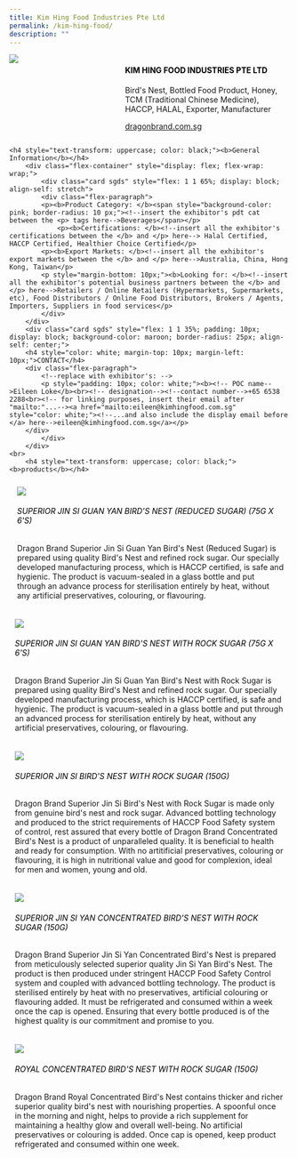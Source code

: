 ```yaml
---
title: Kim Hing Food Industries Pte Ltd
permalink: /kim-hing-food/
description: ""
---
```

<div class="flex-paragraph">
		<!--hi there! this is a comment and will provide you with instructional guides-->
		<!--insert booth number here!-->
		<p style="text-transform: uppercase"></p></div>
			<div class="flex-container" style="display: flex; flex-wrap: wrap;">
				<!--insert DOWNLOAD link of company logo between the " marks!-->
			<div class="card sgds" style="flex: 1 1 40%; display: block;"><img src="https://drive.google.com/uc?id=1xz3NM-BHdkBLOP4n9rzn-15xzdMPJGfx&amp;export=download"></div>
	<div class="card-sgds" style="flex: 1 1 58%; display: block; margin-left: 3px">
		<h4 style="text-transform: uppercase; color: black;"><!--insert the exhibitor's name between the <b> tags here--><b>Kim Hing Food Industries Pte Ltd</b></h4><!--insert the exhibitor's description between the <p> tags here-->
		<p>Bird's Nest, Bottled Food Product, Honey, TCM (Traditional Chinese Medicine), HACCP, HALAL, Exporter, Manufacturer</p>
		<!--insert the exhibitor's website link, making sure there is "https:// www." present please. make sure the entire https link goes in between the " marks--><p><a href="https://dragonbrand.com.sg/" target="_blank"><!--insert the www website link here (no need for https)-->dragonbrand.com.sg</a></p>
	</div>
</div>



	<h4 style="text-transform: uppercase; color: black;"><b>General Information</b></h4>
		<div class="flex-container" style="display: flex; flex-wrap: wrap;">
			<div class="card sgds" style="flex: 1 1 65%; display: block; align-self: stretch">
			<div class="flex-paragraph">
			<p><b>Product Category: </b><span style="background-color: pink; border-radius: 10 px;"><!--insert the exhibitor's pdt cat between the <p> tags here-->Beverages</span></p> 
				<p><b>Certifications: </b><!--insert all the exhibitor's certifications between the </b> and </p> here--> Halal Certified, HACCP Certified, Healthier Choice Certified</p>
			<p><b>Export Markets: </b><!--insert all the exhibitor's export markets between the </b> and </p> here-->Australia, China, Hong Kong, Taiwan</p>
			<p style="margin-bottom: 10px;"><b>Looking for: </b><!--insert all the exhibitor's potential business partners between the </b> and </p> here-->Retailers / Online Retailers (Hypermarkets, Supermarkets, etc), Food Distributors / Online Food Distributors, Brokers / Agents, Importers, Suppliers in food services</p>
			</div>
		</div>
		<div class="card sgds" style="flex: 1 1 35%; padding: 10px; display: block; background-color: maroon; border-radius: 25px; align-self: center;">
		<h4 style="color: white; margin-top: 10px; margin-left: 10px;">CONTACT</h4>
		<div class="flex-paragraph">
			<!--replace with exhibitor's: -->
			<p style="padding: 10px; color: white;"><b><!-- POC name-->Eileen Loke</b><br><!-- designation--><!--contact number-->+65 6538 2288<br><!-- for linking purposes, insert their email after "mailto:"...--><a href="mailto:eileen@kimhingfood.com.sg" style="color: white;"><!--...and also include the display email before </a> here-->eileen@kimhingfood.com.sg</a></p>
		</div>
			</div>
		</div>
	<br>
		<h4 style="text-transform: uppercase; color: black;"><b>products</b></h4>
<div style="display: flex; flex-wrap: wrap;">
&nbsp; <div class="card sgds" style="flex: 1 1 47%; margin: 10px; display: block;"><!--insert the exhibitor's DOWNLOAD image for product between the " marks here-->
	<div class="flex-image" style="display: block;"><img src="https://drive.google.com/uc?id=1RN4GeCloY6n1zKxksPpTzH8cmY0GpYos&amp;export=download"></div>
	<div class="flex-paragraph">
		<h6 style="text-transform: uppercase; color: black;"><!--insert product name before </h6> and product description after <p>-->Superior Jin Si Guan Yan Bird's Nest (Reduced Sugar) (75g X 6's)</h6>
		<p>Dragon Brand Superior Jin Si Guan Yan Bird's Nest (Reduced Sugar) is prepared using quality Bird's Nest and refined rock sugar. Our specially developed manufacturing process, which is HACCP certified, is safe and hygienic. The product is vacuum-sealed in a glass bottle and put through an advance process for sterilisation entirely by heat, without any artificial preservatives, colouring, or flavouring.</p></div>
	</div>
		<div class="card sgds" style="flex: 1 1 47%; margin: 10px; display: block;">
		<div class="flex-image" style="display: block;"><img src="https://drive.google.com/uc?id=1v9V-IswlrpcDwxmGab6-W52jRxP5w5AI&amp;export=download"></div>
	<div class="flex-paragraph">
		<h6 style="text-transform: uppercase; color: black;">  
Superior Jin Si Guan Yan Bird's Nest With Rock Sugar (75g X 6's)</h6>
		<p>Dragon Brand Superior Jin Si Guan Yan Bird's Nest with Rock Sugar is prepared using quality Bird's Nest and refined rock sugar. Our specially developed manufacturing process, which is HACCP certified, is safe and hygienic. The product is vacuum-sealed in a glass bottle and put through an advanced process for sterilisation entirely by heat, without any artificial preservatives, colouring, or flavouring.</p></div>
	</div>
		<div class="card sgds" style="flex: 1 1 47%; margin: 10px; display: block;">
		<div class="flex-image" style="display: block;"><img src="https://drive.google.com/uc?id=1Ma1pGQ4iAD5oqF3GbZtRop-nD4okMup8&amp;export=download"></div>
	<div class="flex-paragraph">
		<h6 style="text-transform: uppercase; color: black;">Superior Jin Si Bird's Nest With Rock Sugar (150g)</h6>
		<p>Dragon Brand Superior Jin Si Bird's Nest with Rock Sugar is made only from genuine bird's nest and rock sugar. Advanced bottling technology and produced to the strict requirements of HACCP Food Safety system of control, rest assured that every bottle of Dragon Brand Concentrated Bird's Nest is a product of unparalleled quality. It is beneficial to health and ready for consumption. With no artitificial preservatives, colouring or flavouring, it is high in nutritional value and good for complexion, ideal for men and women, young and old.</p></div>
		</div>
		<div class="card sgds" style="flex: 1 1 47%; margin: 10px; display: block;">
		<div class="flex-image" style="display: block;"><img src="https://drive.google.com/uc?id=1oIu0wco5nBc72skZoPSRm0gWFgMvp0NU&amp;export=download"></div>
	<div class="flex-paragraph">
		<h6 style="text-transform: uppercase; color: black;">Superior Jin Si Yan Concentrated Bird's Nest With Rock Sugar (150g)</h6>
		<p>Dragon Brand Superior Jin Si Yan Concentrated Bird's Nest is prepared from meticulously selected superior quality Jin Si Yan Bird's Nest. The product is then produced under stringent HACCP Food Safety Control system and coupled with advanced bottling technology. The product is sterilised entirely by heat with no preservatives, artificial colouring or flavouring added. It must be refrigerated and consumed within a week once the cap is opened. Ensuring that every bottle produced is of the highest quality is our commitment and promise to you. </p></div>
	</div>
		<div class="card sgds" style="flex: 1 1 47%; margin: 10px; display: block;">
		<div class="flex-image" style="display: block;"><img src="https://drive.google.com/uc?id=1acRxOS-yCwbfry65z9yNVy4Z1p_GqBiS&amp;export=download"></div>
	<div class="flex-paragraph">
		<h6 style="text-transform: uppercase; color: black;">Royal Concentrated Bird's Nest With Rock Sugar (150G)</h6>
Dragon Brand Royal Concentrated Bird's Nest contains thicker and richer superior quality bird's nest with nourishing properties. A spoonful once in the morning and night, helps to provide a rich supplement for maintaining a healthy glow and overall well-being. No artificial preservatives or colouring is added. Once cap is opened, keep product refrigerated and consumed within one week.<p></p></div>
	</div>
	<!--don't delete these 2 tags. double check how the layout looks on the right too and lemme know if there are any problems! thank u so much for ur hardwork!-->
	</div>